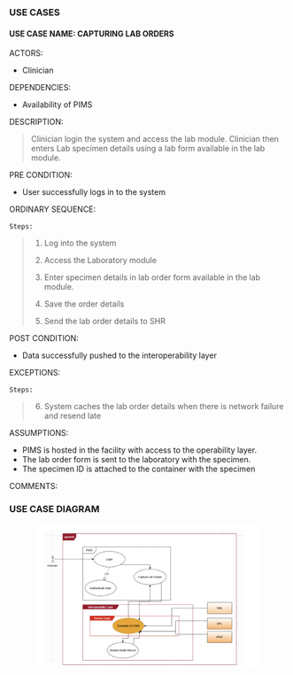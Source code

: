 

### USE CASES

#### USE CASE NAME: CAPTURING LAB ORDERS

ACTORS:

- Clinician

DEPENDENCIES:

- Availability of PIMS

DESCRIPTION:
> Clinician login the system and access the lab module. Clinician then enters Lab specimen details using a lab form available in the lab module.

PRE CONDITION:

- User successfully logs in to the system

ORDINARY SEQUENCE:

    Steps:

> 1. Log into the system
>
> 2. Access the Laboratory module
>
>3. Enter specimen details in lab order form available in the lab module.
>
>4. Save the order details
>
>5. Send the lab order details to SHR

POST CONDITION:

- Data successfully pushed to the interoperability layer

EXCEPTIONS:

    Steps:
>6. System caches the lab order details when there is network failure and resend late

ASSUMPTIONS:
- PIMS is hosted in the facility with access to the operability layer.
- The lab order form is sent to the laboratory with the specimen.
- The specimen ID is attached to the container with the specimen


COMMENTS:
>
>
>

### USE CASE DIAGRAM


<img src="usecase1.png" alt="drawing" style="width: 80%; margin: 0 10%;"/>

